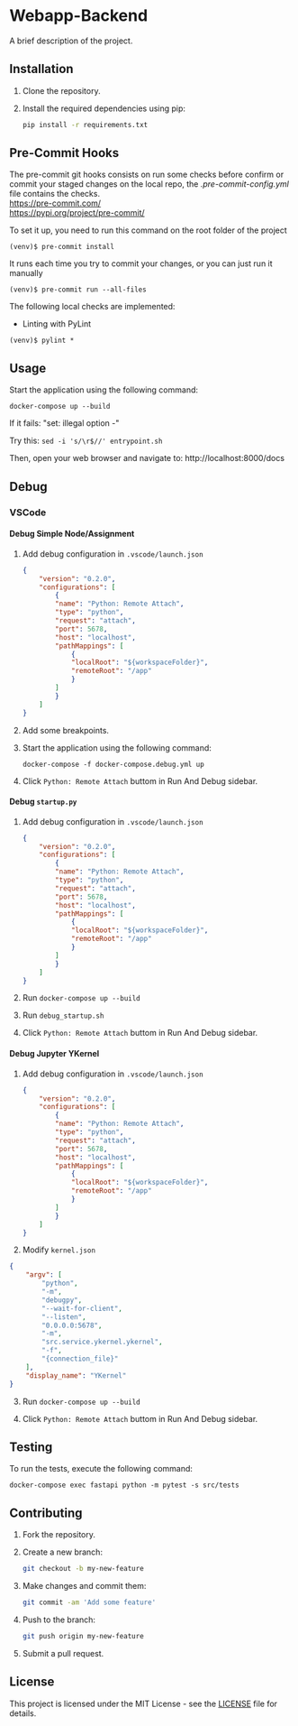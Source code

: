 # Webapp-Backend

A brief description of the project.

## Installation

1. Clone the repository.
2. Install the required dependencies using pip:

    ```bash
    pip install -r requirements.txt
    ```

## Pre-Commit Hooks
  The pre-commit git hooks consists on run some checks before confirm or commit your staged changes on the local repo, the <i>.pre-commit-config.yml</i> file contains the checks. <br>
  https://pre-commit.com/ <br>
  https://pypi.org/project/pre-commit/ <br>

  To set it up, you need to run this command on the root folder of the project
  ```console
  (venv)$ pre-commit install
  ```

  It runs each time you try to commit your changes, or you can just run it manually
  ```console
  (venv)$ pre-commit run --all-files
  ```


  The following local checks are implemented:

  - Linting with PyLint
  ```console
  (venv)$ pylint *
  ```

## Usage

Start the application using the following command:

    docker-compose up --build

If it fails: "set: illegal option -"

Try this: `sed -i 's/\r$//' entrypoint.sh`

Then, open your web browser and navigate to: http://localhost:8000/docs

## Debug

### VSCode

#### Debug Simple Node/Assignment

1. Add debug configuration in `.vscode/launch.json`

    ```json
    {
        "version": "0.2.0",
        "configurations": [
            {
            "name": "Python: Remote Attach",
            "type": "python",
            "request": "attach",
            "port": 5678,
            "host": "localhost",
            "pathMappings": [
                {
                "localRoot": "${workspaceFolder}",
                "remoteRoot": "/app"
                }
            ]
            }
        ]
    }
    ```

2. Add some breakpoints.

3. Start the application using the following command:

       docker-compose -f docker-compose.debug.yml up

4. Click `Python: Remote Attach` buttom in Run And Debug sidebar.

#### Debug `startup.py`

1. Add debug configuration in `.vscode/launch.json`

    ```json
    {
        "version": "0.2.0",
        "configurations": [
            {
            "name": "Python: Remote Attach",
            "type": "python",
            "request": "attach",
            "port": 5678,
            "host": "localhost",
            "pathMappings": [
                {
                "localRoot": "${workspaceFolder}",
                "remoteRoot": "/app"
                }
            ]
            }
        ]
    }
    ```

2. Run `docker-compose up --build`

3. Run `debug_startup.sh`

4. Click `Python: Remote Attach` buttom in Run And Debug sidebar.


#### Debug Jupyter YKernel

1. Add debug configuration in `.vscode/launch.json`

    ```json
    {
        "version": "0.2.0",
        "configurations": [
            {
            "name": "Python: Remote Attach",
            "type": "python",
            "request": "attach",
            "port": 5678,
            "host": "localhost",
            "pathMappings": [
                {
                "localRoot": "${workspaceFolder}",
                "remoteRoot": "/app"
                }
            ]
            }
        ]
    }
    ```

2. Modify `kernel.json`

```json
{
    "argv": [
        "python",
        "-m",
        "debugpy",
        "--wait-for-client",
        "--listen",
        "0.0.0.0:5678",
        "-m",
        "src.service.ykernel.ykernel",
        "-f",
        "{connection_file}"
    ],
    "display_name": "YKernel"
}
```

3. Run `docker-compose up --build` 

4. Click `Python: Remote Attach` buttom in Run And Debug sidebar.

## Testing

To run the tests, execute the following command:

    docker-compose exec fastapi python -m pytest -s src/tests

## Contributing

1. Fork the repository.
2. Create a new branch:

    ```bash
    git checkout -b my-new-feature
    ```

3. Make changes and commit them:

    ```bash
    git commit -am 'Add some feature'
    ```

4. Push to the branch:

    ```bash
    git push origin my-new-feature
    ```

5. Submit a pull request.

## License

This project is licensed under the MIT License - see the [LICENSE](./LICENSE) file for details.

